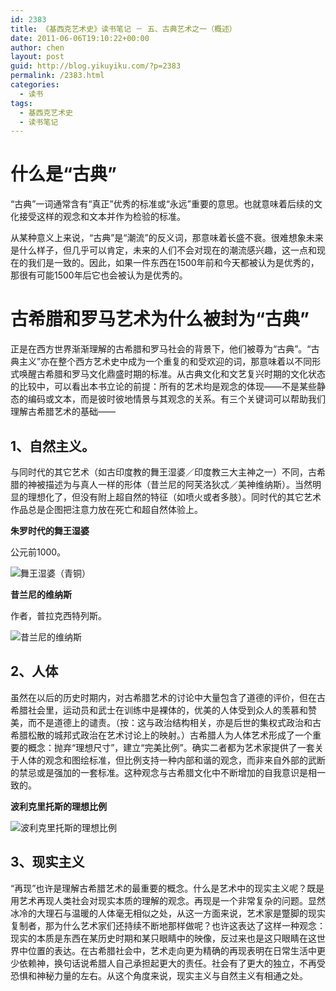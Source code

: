 ```yaml
---
id: 2383
title: 《基西克艺术史》读书笔记 － 五、古典艺术之一（概述）
date: 2011-06-06T19:10:22+00:00
author: chen
layout: post
guid: http://blog.yikuyiku.com/?p=2383
permalink: /2383.html
categories:
  - 读书
tags:
  - 基西克艺术史
  - 读书笔记
---
```

# 什么是“古典”

“古典”一词通常含有“真正”优秀的标准或“永远”重要的意思。也就意味着后续的文化接受这样的观念和文本并作为检验的标准。

从某种意义上来说，“古典”是“潮流”的反义词，那意味着长盛不衰。很难想象未来是什么样子，但几乎可以肯定，未来的人们不会对现在的潮流感兴趣，这一点和现在的我们是一致的。因此，如果一件东西在1500年前和今天都被认为是优秀的，那很有可能1500年后它也会被认为是优秀的。



# 古希腊和罗马艺术为什么被封为“古典”

正是在西方世界渐渐理解的古希腊和罗马社会的背景下，他们被尊为“古典”。“古典主义”亦在整个西方艺术史中成为一个重复的和受欢迎的词，那意味着以不同形式唤醒古希腊和罗马文化鼎盛时期的标准。从古典文化和文艺复兴时期的文化状态的比较中，可以看出本书立论的前提：所有的艺术均是观念的体现——不是某些静态的编码或文本，而是彼时彼地情景与其观念的关系。有三个关键词可以帮助我们理解古希腊艺术的基础——

## 1、自然主义。

与同时代的其它艺术（如古印度教的舞王湿婆／印度教三大主神之一）不同，古希腊的神被描述为与真人一样的形体（昔兰尼的阿芙洛狄忒／美神维纳斯）。当然明显的理想化了，但没有附上超自然的特征（如喷火或者多肢）。同时代的其它艺术作品总是企图把注意力放在死亡和超自然体验上。

**朱罗时代的舞王湿婆**
  
公元前1000。
  
![舞王湿婆（青铜）](http://www1.chu.edu.cn/jpkc1/whs/www/%B7%F0%BD%CC%D2%D5%CA%F5.files/%B7%F0%BD%CC6.jpg)

**昔兰尼的维纳斯**
  
作者，普拉克西特列斯。
  
![昔兰尼的维纳斯](http://art.china.cn/tslz/images/attachement/jpg/site8/20110214/001ec949c5010ec351fa56.jpg)

## 2、人体

虽然在以后的历史时期内，对古希腊艺术的讨论中大量包含了道德的评价，但在古希腊社会里，运动员和武士在训练中是裸体的，优美的人体受到众人的羡慕和赞美，而不是道德上的谴责。（按：这与政治结构相关，亦是后世的集权式政治和古希腊松散的城邦式政治在艺术讨论上的映射。）古希腊人为人体艺术形成了一个重要的概念：抛弃“理想尺寸”，建立“完美比例”。确实二者都为艺术家提供了一套关于人体的观念和图绘标准，但比例支持一种内部和谐的观念，而非来自外部的武断的禁忌或是强加的一套标准。这种观念与古希腊文化中不断增加的自我意识是相一致的。

**波利克里托斯的理想比例**
  
![波利克里托斯的理想比例](http://lun.huaixue.com/lunwen/UploadFiles_6687/200807/200872911633925.jpg)

## 3、现实主义

“再现”也许是理解古希腊艺术的最重要的概念。什么是艺术中的现实主义呢？既是用艺术再现人类社会对现实本质的理解的观念。再现是一个非常复杂的问题。显然冰冷的大理石与温暖的人体毫无相似之处，从这一方面来说，艺术家是蹩脚的现实复制者，那为什么艺术家们还持续不断地那样做呢？也许这表达了这样一种观念：现实的本质是东西在某历史时期和某只眼睛中的映像，反过来也是这只眼睛在这世界中位置的表达。在古希腊社会中，艺术走向更为精确的再现表明在日常生活中更少依赖神，换句话说希腊人自己承担起更大的责任。社会有了更大的独立，不再受恐惧和神秘力量的左右。从这个角度来说，现实主义与自然主义有相通之处。